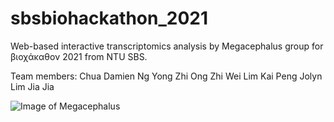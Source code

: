 # sbsbiohackathon_2021

Web-based interactive transcriptomics analysis by Megacephalus group for βιοχάκαθον 2021 from NTU SBS. 

Team members:
Chua Damien 
Ng Yong Zhi
Ong Zhi Wei
Lim Kai Peng
Jolyn Lim Jia Jia

![Image of Megacephalus](https://lh3.googleusercontent.com/pw/ACtC-3fYSuhB3gbJlOAx5HJ3IllymRCctYj2x91d1OP4x9DT6LwImUsCHPmg5viI_UpGDmcZWGLGGedDZ8LaZVeL8tv8qUOOEntMlPM04xoIB_WBMjclFQeRtBlFX_pVvRsY2TyKif8lTl4YgZPZoXyJE9RR=w1600-h902-no?authuser=0)
